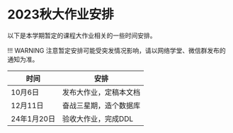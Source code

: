# 2023秋大作业安排

以下是本学期暂定的课程大作业相关的一些时间安排。

!!! WARNING
    注意暂定安排可能受突发情况影响，请以网络学堂、微信群发布的通知为准。

|时间|安排|
|---|---|
|10月6日|发布大作业，定稿本文档|
|12月11日|奋战三星期，造个数据库|
|24年1月20日|验收大作业，完成DDL|

